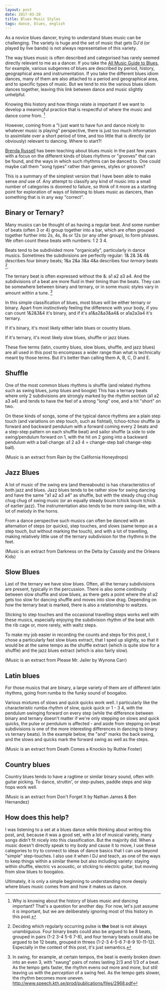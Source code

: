 ```yaml
---
layout: post
date: 2017-03-20
title: Blues Music Styles
tags: dance, blues, english
---
```


As a novice blues dancer, trying to understand blues music can be challenging. The variety is huge and the set of music that gets DJ'd (or played by live bands) is not always representative of this variety.

The way blues music is often described and categorised has rarely seemed directly relevant to me as a dancer. If you take the [All Music Guide to Blues](http://www.allmusic.com/genre/blues-ma0000002467), for example, various subgenres of blues are described by period, history, geographical area and instrumentation. If you take the different blues idiom dances, many of them are also attached to a period and geographical area, and to specific types of music. But we tend to mix the various blues idiom dances together, leaving this link between dance and music slightly unhelpful.

Knowing this history and how things relate *is* important if we want to develop a meaningful practice that is respectful of where the music and dance come from. [^1]

However, coming from a "I just want to have fun and dance nicely to whatever music is playing" perspective, there is just too much information to assimilate over a short period of time, and too little that is directly (or obviously) relevant to dancing. Where to start?!

[Brenda Russell](http://www.dancemode.com/) has been teaching about blues music in the past few years with a focus on the different kinds of blues rhythms or "grooves" that can be found, and the ways in which such rhythms can be danced to. One could maybe call them "song types" rather than genres, styles or grooves? 

This is a summary of the simplest version that I have been able to make sense *and* use of. Any attempt to classify any kind of music into a small number of categories is doomed to failure, so think of it more as a starting point for exploration of ways of listening to blues music as dancers, than something that is in any way "correct".

## Binary or Ternary?

Many musics can be thought of as having a regular beat. And some number of beats (often 3 or 4) group together into a bar, which are often grouped together further into 2s, 4s, 8s or 12s (or any other group), to form phrases. We often count these beats with numbers: 1 2 3 4.

<div class="loopy">
  <span class="sample" data-title="Four equal beats" data-pattern="1111" data-src="/media/blues-music-styles/4count.wav"></span>
</div>

Beats tend to be subdivided more "organically", particularly in dance musics. Sometimes the subdivisions are perfectly regular: 1& 2& 3& 4& describes four *binary* beats; 1&a 2&a 3&a 4&a describes four *ternary* beats [^2].

<div class="loopy">
  <span class="sample" data-title="Four binary beats" data-pattern="12121212" data-src="/media/blues-music-styles/4binarycount.wav"></span>
</div>
<div class="loopy">
  <span class="sample" data-title="Four ternary beats" data-pattern="122122122122" data-src="/media/blues-music-styles/4ternarycount.wav"></span>
</div>

The ternary beat is often expressed without the &: a1 a2 a3 a4. And the subdivisions of a beat are more fluid in their timing than the beats. They can be somewhere between binary and ternary, or in some music styles vary in amount within a tune. [^3]

<div class="loopy">
  <span class="sample" data-title="Four ternary (swung/shuffle) beats" data-pattern="102102102102" data-src="/media/blues-music-styles/4shufflecount.wav"></span>
</div>

In this simple classification of blues, most blues will be either ternary or binary. Apart from instinctively feeling the difference with your body, if you can count 1&2&3&4 it's binary, and if it's a1&a2&a3&a4& or a1a2a3a4 it's ternary. 

If it's binary, it's most likely either latin blues or country blues. 

If it's ternary, it's most likely slow blues, shuffle or jazz blues.

These five terms (latin, country blues, slow blues, shuffle, and jazz blues) are all used in this post to encompass a wider range than what is technically meant by those terms. But it's better than calling them A, B, C, D and E.

## Shuffle

One of the most common blues rhythms is shuffle (and related rhythms such as swing blues, jump blues and boogie) This has a ternary beats where only 2 subdivisions are strongly marked by the rhythm section (a1 a2 a3 a4) and tends to have the feel of a strong "long" one, and a hit "short" on two.

<div class="loopy">
  <span class="sample" data-title="Eight beats of shuffle" data-pattern="11111111" data-src="/media/blues-music-styles/rain-extract-shuffle.wav"></span>
  <span class="sample" data-title="Four shuffle beats" data-pattern="102102102102" data-src="/media/blues-music-styles/4shufflecount.wav"></span>
  <span class="sample" data-title="Characteristic boum ka of shuffle" data-pattern="1212" data-src="/media/blues-music-styles/Boumka.wav"></span>
</div>

On these kinds of songs, some of the typical dance rhythms are a plain step touch (and variations on step touch, such as fishtail), tchoo-tchoo shuffle (a forward and backward pendulum with a forward coming every 2 beats and a step-step pattern on each shuffle beat) and sailor shuffle (a side to side swing/pendulum forward on 1, with the hit on 2 going into a backward pendulum with a ball change: a1 2 a3 4 = change-step ball change-step ball).

<div class="loopy">
  <span class="sample" data-title="Eight beats of shuffle" data-pattern="11111111" data-src="/media/blues-music-styles/rain-extract-shuffle.wav"></span>
  <span class="sample" data-title="Step touch" data-pattern="1212" data-src="/media/blues-music-styles/Steptouch.wav"></span>
  <span class="sample" data-title="Sailor shuffle counts" data-pattern="100102100102" data-src="/media/blues-music-styles/Sailorshufflecount.wav"></span>
  <span class="sample" data-title="Sailor shuffle steps" data-pattern="100102100102" data-src="/media/blues-music-styles/Sailorshufflesteps.wav"></span>
  <span class="sample" data-title="Tchoo tchoo shuffle" data-pattern="102102102102" data-src="/media/blues-music-styles/Tchootchooshuffle.wav"></span>
</div>

(Music is an extract from Rain by the California Honeydrops)

## Jazz Blues

A lot of music of the swing era (and thereabouts) is has characteristics of both jazz and blues. Jazz blues tends to be rather slow for swing dancing and have the same "a1 a2 a3 a4" as shuffle, but with the steady chug chug chug chug of swing music (or an equally steady boum tchick boum tchick of earlier jazz). The instrumentation also tends to be more swing-like, with a lot of melody in the horns.

<div class="loopy">
  <span class="sample" data-title="Eight beats of jazz blues" data-pattern="11111111" data-src="/media/blues-music-styles/darknessonthedelta-extract-slowjazz.wav"></span>
  <span class="sample" data-title="Four beats" data-pattern="1111" data-src="/media/blues-music-styles/4count.wav"></span>
  <span class="sample" data-title="Four ternary beats" data-pattern="102102102102" data-src="/media/blues-music-styles/4shufflecount.wav"></span>
</div>

From a dance perspective such musics can often be danced with an alternation of steps (or quicks), step touches, and slows (same tempo as a step touch, but without marking the touch), and with a lot of travelling, making relatively little use of the ternary subdivision for the rhythms in the feet.

<div class="loopy">
  <span class="sample" data-title="Eight beats of jazz blues" data-pattern="11111111" data-src="/media/blues-music-styles/darknessonthedelta-extract-slowjazz.wav"></span>
  <span class="sample" data-title="Step touch" data-pattern="1212" data-src="/media/blues-music-styles/Steptouch.wav"></span>
  <span class="sample" data-title="Slows" data-pattern="1010" data-src="/media/blues-music-styles/2slows.wav"></span>
  <span class="sample" data-title="Quicks" data-pattern="1111" data-src="/media/blues-music-styles/4quicks.wav"></span>
</div>

(Music is an extract from Darkness on the Delta by Cassidy and the Orleans Kids)

## Slow Blues

Last of the ternary we have slow blues. Often, all the ternary subdivisions are present, typically in the percussion. There is also some continuity between slow shuffle and slow blues, as there gets a point where the a1 a2 gets too slow for dancing shuffle and moves into slow drag. Depending on how the ternary beat is marked, there is also a relationship to waltzes.

<div class="loopy">
  <span class="sample" data-title="Eight beats of slow blues" data-pattern="11111111" data-src="/media/blues-music-styles/pleasemrjailer-extract-slowblues.wav"></span>
  <span class="sample" data-title="Four ternary beats" data-pattern="122122122122" data-src="/media/blues-music-styles/4ternarycount.wav"></span>
  <span class="sample" data-title="Characteristic slow blues rhythm" data-pattern="133233133233" data-src="/media/blues-music-styles/Boumkaternary.wav"></span>
</div>

Sticking to step touches and the occasional travelling steps works well with these musics, especially enjoying the subdivision rhythm of the beat with the rib cage or, more rarely, with waltz steps.

<div class="loopy">
  <span class="sample" data-title="Eight beats of slow blues" data-pattern="11111111" data-src="/media/blues-music-styles/pleasemrjailer-extract-slowblues.wav"></span>
  <span class="sample" data-title="Step touch" data-pattern="1212" data-src="/media/blues-music-styles/Steptouch.wav"></span>
</div>

To make my job easier in recording the counts and steps for this post, I chose a particularly fast slow blues extract, that I sped up slightly, so that it would be at the same tempo as the shuffle extract (which is quite slow for a shuffle) and the jazz blues extract (which is also fairly slow).

(Music is an extract from Please Mr. Jailer by Wynona Carr)

## Latin blues

For those musics that are binary, a large variety of them are of different latin rhythms, going from rumba to the funky sound of boogaloo.

<div class="loopy">
  <span class="sample" data-title="Eight beats of latin blues" data-pattern="11111111" data-src="/media/blues-music-styles/deathcomesknockin-extract-latin.wav"></span>
  <span class="sample" data-title="Four binary beats" data-pattern="12121212" data-src="/media/blues-music-styles/4binarycountsdeathcomesknockin.wav"></span>
</div>

Various mixtures of slows and quick quicks work well. I particularly like the characteristic rumba rhythm of slow, quick quick or 1 - 3 4, with the pendulum swinging forward on every step (while the difference between binary and ternary doesn't matter if we're only stepping on slows and quick quicks, the pulse or pendulum is affected - and aside from stepping on beat subdivisions is one of the more interesting differences in dancing to binary vs ternary beats). In the example below, the "and" marks the back swing, and the slows and quicks mark the forward swing as well as the steps.

<div class="loopy">
  <span class="sample" data-title="Eight beats of latin blues" data-pattern="11111111" data-src="/media/blues-music-styles/deathcomesknockin-extract-latin.wav"></span>
  <span class="sample" data-title="Rumba counts" data-pattern="10032323" data-src="/media/blues-music-styles/Rumbacountsdeathcomesknockin.wav"></span>
  <span class="sample" data-title="Rumba steps" data-pattern="10032323" data-src="/media/blues-music-styles/Rumbastepsdeathcomesknockin.wav"></span>
</div>

(Music is an extract from Death Comes a Knockin by Ruthie Foster)

## Country blues

Country blues tends to have a ragtime or similar binary sound, often with guitar picking. To dance, struttin', or step-pulses, paddle steps and skip hops work well.

<div class="loopy">
  <span class="sample" data-title="Eight beats of country blues" data-pattern="11111111" data-src="/media/blues-music-styles/dontforgetit-extract-countryblues.wav"></span>
  <span class="sample" data-title="Four binary beats" data-pattern="10032323" data-src="/media/blues-music-styles/4binarycountsdontforgetit.wav"></span>
</div>

(Music is an extract from Don't Forget It by Nathan James & Ben Hernandez)

## How does this help?

I was listening to a set at a blues dance while thinking about writing this post, and, because it was a good set, with a lot of musical variety, many songs didn't fit nicely into this classification. But the majority did. When a music doesn't directly speak to my body and cause it to move, I use these categories to try to connect to ideas of dance basics that I can use beyond "simple" step-touches. I also use it when I DJ and teach, as one of the ways to keep things within a similar theme but also including variety: staying within shuffle, electric vs acoustic, or sticking to electric guitar, but moving from slow blues to boogaloo.

Ultimately, it is only a simple beginning to understanding more deeply where blues music comes from and how it makes us dance.

[^1]: Why is knowing about the history of blues music and dancing important? That's a question for another day. For now, let's just assume it *is* important, but we are deliberately ignoring most of this history in this post.

[^2]: Deciding which regularly occurring pulse is **the** beat is not always unambiguous. Four binary beats could also be argued to be 8 beats, grouped in pairs (1-2 3-4 5-6 7-8), and four ternary beats could also be argued to be 12 beats, grouped in threes (1-2-3 4-5-6 7-8-9 10-11-12). Especially in the context of this post, it's just semantics.

[^3]: In swing, for example, at certain tempos, the beat is evenly broken down into an even 3, with "swung" pairs of notes lasting 2/3 and 1/3 of a beat. As the tempo gets faster, the rhythm evens out more and more, but still leaving us with the *perception* of a swing feel. As the tempo gets slower, the rhythm becomes more uneven. http://www.speech.kth.se/prod/publications/files/2968.pdf 